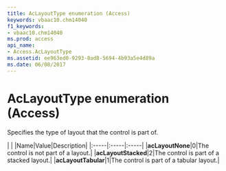 ```yaml
---
title: AcLayoutType enumeration (Access)
keywords: vbaac10.chm14040
f1_keywords:
- vbaac10.chm14040
ms.prod: access
api_name:
- Access.AcLayoutType
ms.assetid: ee963ed0-9293-8ad8-5694-4b93a5e4d89a
ms.date: 06/08/2017
---
```



# AcLayoutType enumeration (Access)

Specifies the type of layout that the control is part of.


|
|
|Name|Value|Description|
|:-----|:-----|:-----|
|**acLayoutNone**|0|The control is not part of a layout.|
|**acLayoutStacked**|2|The control is part of a stacked layout.|
|**acLayoutTabular**|1|The control is part of a tabular layout.|

